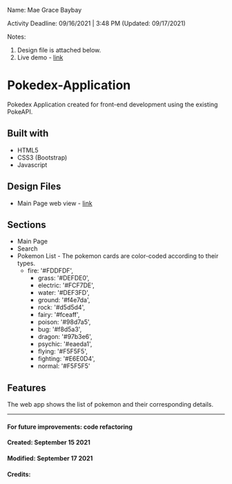Name: Mae Grace Baybay

Activity Deadline: 09/16/2021 | 3:48 PM (Updated: 09/17/2021)

Notes: 
1. Design file is attached below. 
2. Live demo - [link](https://mgbaybay.github.io/Pokedex-Application/) 

# Pokedex-Application
Pokedex Application created for front-end development using the existing PokeAPI. 

## Built with
- HTML5
- CSS3 (Bootstrap)
- Javascript

## Design Files
- Main Page web view - [link](https://www.figma.com/proto/PJ6XuVo3pid9VlIL4FUXtT/Pokedex?page-id=0%3A1&node-id=2%3A2&viewport=241%2C48%2C0.64&scaling=contain&starting-point-node-id=2%3A2)

## Sections
- Main Page
- Search 
- Pokemon List - The pokemon cards are color-coded according to their types. 
  - fire: '#FDDFDF',
	- grass: '#DEFDE0',
	- electric: '#FCF7DE',
	- water: '#DEF3FD',
	- ground: '#f4e7da',
	- rock: '#d5d5d4',
	- fairy: '#fceaff',
	- poison: '#98d7a5',
	- bug: '#f8d5a3',
	- dragon: '#97b3e6',
	- psychic: '#eaeda1',
	- flying: '#F5F5F5',
	- fighting: '#E6E0D4',
	- normal: '#F5F5F5'

## Features
The web app shows the list of pokemon and their corresponding details.

----------------------------
#### For future improvements: code refactoring
#### Created: September 15 2021
#### Modified: September 17 2021 
#### Credits:
